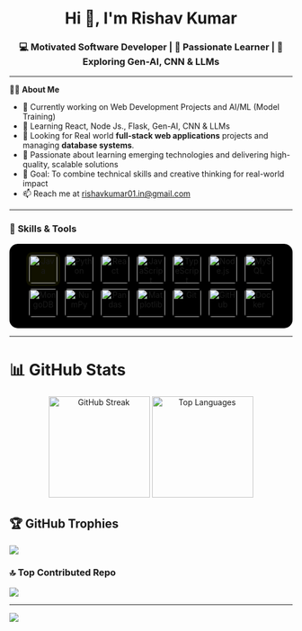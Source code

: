 
<!--
**rishav-sunny/rishav-sunny** is a ✨ _special_ ✨ repository because its `README.md` (this file) appears on your GitHub profile.

Here are some ideas to get you started:

- 🔭 Currently working on Web Development Projects and AI/ML (Model Training) 
- 🌱 Learning React, Node Js., Flask, Gen-AI, CNN & LLMs
- 👯 I’m looking to collaborate on ...
- 🤔 I’m looking for help with ...
- 💬 Ask me about ...
- 📫 How to reach me: ...
- 😄 Pronouns: ...
- ⚡ Fun fact: ...
-->
<h1 align="center">Hi 👋, I'm Rishav Kumar</h1>
<h3 align="center">💻 Motivated Software Developer | 🌱 Passionate Learner | 🚀 Exploring Gen-AI, CNN & LLMs</h3>

---
👨‍💻 **About Me**

- 🔭 Currently working on Web Development Projects and AI/ML (Model Training) 
- 🌱 Learning React, Node Js., Flask, Gen-AI, CNN & LLMs
- 👯 Looking for Real world **full-stack web applications** projects and managing **database systems**.
- 💬  Passionate about learning emerging technologies and delivering high-quality, scalable solutions
- 🎯 Goal: To combine technical skills and creative thinking for real-world impact
- 📫 Reach me at rishavkumar01.in@gmail.com

<!--
### 🌐 Socials:
<p align="left">
  <a href="https://linkedin.com/in/your-linkedin" target="_blank"><img src="https://img.shields.io/badge/LinkedIn-0077B5.svg?logo=linkedin&logoColor=white" alt="LinkedIn"/></a>
  <a href="https://instagram.com/your-instagram" target="_blank"><img src="https://img.shields.io/badge/Instagram-E4405F.svg?logo=instagram&logoColor=white" alt="Instagram"/></a>
  <a href="mailto:youremail@example.com" target="_blank"><img src="https://img.shields.io/badge/Email-D14836.svg?logo=gmail&logoColor=white" alt="Email"/></a>
  <a href="https://twitter.com/your-twitter" target="_blank"><img src="https://img.shields.io/badge/X-000000.svg?logo=x&logoColor=white" alt="Twitter"/></a>
</p>
-->

---

### 🧠 **Skills & Tools**

<p align="center" style="background-color:#000; padding:15px; border-radius:15px;">

<!-- Programming Languages -->
<img src="https://cdn.jsdelivr.net/gh/devicons/devicon/icons/java/java-original.svg" alt="Java" width="50" height="50" style="background-color:#110; border-radius:10px; padding:5px;"/>
<img src="https://cdn.jsdelivr.net/gh/devicons/devicon/icons/python/python-original.svg" alt="Python" width="50" height="50" style="background-color:#000; border-radius:10px; padding:5px;"/>
<img src="https://cdn.jsdelivr.net/gh/devicons/devicon/icons/react/react-original.svg" alt="React" width="50" height="50" style="background-color:#000; border-radius:10px; padding:5px;"/>
<img src="https://cdn.jsdelivr.net/gh/devicons/devicon/icons/javascript/javascript-original.svg" alt="JavaScript" width="50" height="50" style="background-color:#000; border-radius:10px; padding:5px;"/>
<img src="https://cdn.jsdelivr.net/gh/devicons/devicon/icons/typescript/typescript-original.svg" alt="TypeScript" width="50" height="50" style="background-color:#000; border-radius:10px; padding:5px;"/>


<!-- Frameworks -->

<img src="https://cdn.jsdelivr.net/gh/devicons/devicon/icons/nodejs/nodejs-original.svg" alt="Node.js" width="50" height="50" style="background-color:#000; border-radius:10px; padding:5px;"/>


<!-- Databases & Tools -->
<img src="https://cdn.jsdelivr.net/gh/devicons/devicon/icons/mysql/mysql-original.svg" alt="MySQL" width="50" height="50" style="background-color:#000; border-radius:10px; padding:5px;"/>
<img src="https://cdn.jsdelivr.net/gh/devicons/devicon/icons/mongodb/mongodb-original.svg" alt="MongoDB" width="50" height="50" style="background-color:#000; border-radius:10px; padding:5px;"/>

<!-- AI/ML -->
<img src="https://cdn.jsdelivr.net/gh/devicons/devicon/icons/numpy/numpy-original.svg" alt="NumPy" width="50" height="50" style="background-color:#000; border-radius:10px; padding:5px;"/>
<img src="https://cdn.jsdelivr.net/gh/devicons/devicon/icons/pandas/pandas-original.svg" alt="Pandas" width="50" height="50" style="background-color:#000; border-radius:10px; padding:5px;"/>
<img src="https://cdn.jsdelivr.net/gh/devicons/devicon/icons/matplotlib/matplotlib-original.svg" alt="Matplotlib" width="50" height="50" style="background-color:#000; border-radius:10px; padding:5px;"/>


<!-- DevOps -->
<img src="https://cdn.jsdelivr.net/gh/devicons/devicon/icons/git/git-original.svg" alt="Git" width="50" height="50" style="background-color:#000; border-radius:10px; padding:5px;"/>
<img src="https://cdn.jsdelivr.net/gh/devicons/devicon/icons/github/github-original.svg" alt="GitHub" width="50" height="50" style="background-color:#000; border-radius:10px; padding:5px;"/>
<img src="https://cdn.jsdelivr.net/gh/devicons/devicon/icons/docker/docker-original.svg" alt="Docker" width="50" height="50" style="background-color:#000; border-radius:10px; padding:5px;"/>

</p>


---

# 📊 GitHub Stats

<!-- ![](https://github-readme-stats.vercel.app/api?username=rishav-sunny&theme=default&hide_border=false&include_all_commits=false&count_private=false)<br/> -->
<p align="center">
   <img src="https://nirzak-streak-stats.vercel.app/?user=rishav-sunny&theme=default&hide_border=false" alt="GitHub Streak" height="180" />
  <img src="https://github-readme-stats.vercel.app/api/top-langs/?username=rishav-sunny&theme=default&hide_border=false&include_all_commits=false&count_private=false&layout=compact" alt="Top Languages" height="180" />
 
</p>


## 🏆 GitHub Trophies
![](https://github-profile-trophy.vercel.app/?username=rishav-sunny&theme=flat&no-frame=true&no-bg=false&margin-w=4)

### 🔝 Top Contributed Repo
![](https://github-contributor-stats.vercel.app/api?username=rishav-sunny&limit=5&theme=default&combine_all_yearly_contributions=true)

---

[![](https://visitcount.itsvg.in/api?id=rishav-sunny&icon=5&color=12)](https://visitcount.itsvg.in)

</p>
